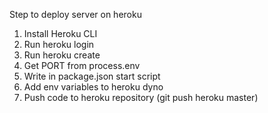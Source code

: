 Step to deploy server on heroku
1. Install Heroku CLI
2. Run heroku login
3. Run heroku create
4. Get PORT from process.env
5. Write in package.json start script
6. Add env variables to heroku dyno
7. Push code to heroku repository (git push heroku master)